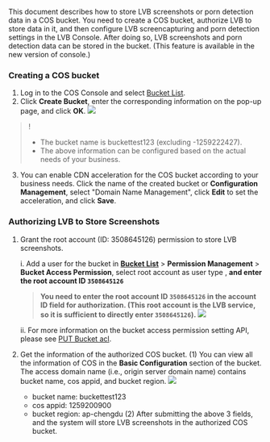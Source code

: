 This document describes how to store LVB screenshots or porn detection data in a COS bucket. You need to create a COS bucket, authorize LVB to store data in it, and then configure LVB screencapturing and porn detection settings in the LVB Console. After doing so, LVB screenshots and porn detection data can be stored in the bucket. (This feature is available in the new version of console.)
### Creating a COS bucket
1. Log in to the COS Console and select [Bucket List](https://console.cloud.tencent.com/cos5/bucket).
2. Click **Create Bucket**, enter the corresponding information on the pop-up page, and click **OK**.
 ![](https://main.qcloudimg.com/raw/423beefad19658e0cec8cdd28d6d25e1.png)
>!
> - The bucket name is buckettest123 (excluding -1259222427).  
> - The above information can be configured based on the actual needs of your business.
3. You can enable CDN acceleration for the COS bucket according to your business needs. Click the name of the created bucket or **Configuration Management**, select "Domain Name Management", click **Edit** to set the acceleration, and click **Save**.

### Authorizing LVB to Store Screenshots
1. Grant the root account (ID: 3508645126) permission to store LVB screenshots.

	i. Add a user for the bucket in **[Bucket List](https://console.cloud.tencent.com/cos5/bucket)** > **Permission Management** > **Bucket Access Permission**, select root account as user type , **and enter the root account ID `3508645126`**
	> **You need to enter the root account ID `3508645126` in the account ID field for authorization. (This root account is the LVB service, so it is sufficient to directly enter `3508645126`).**
	![](https://main.qcloudimg.com/raw/02900e9707b86dc41a279125770711cf.png)
	
	ii. For more information on the bucket access permission setting API, please see [PUT Bucket acl](https://intl.cloud.tencent.com/document/product/436/7737).
2. Get the information of the authorized COS bucket.
	(1) You can view all the information of COS in the **Basic Configuration** section of the bucket. The access domain name (i.e., origin server domain name) contains bucket name, cos appid, and bucket region.
	![](https://main.qcloudimg.com/raw/b75e7c8aa1222506b7dfc3fd5282d021.png)
	 - bucket name: buckettest123
	 - cos appid: 1259200900
	 - bucket region: ap-chengdu
	(2) After submitting the above 3 fields, and the system will store LVB screenshots in the authorized COS bucket.
